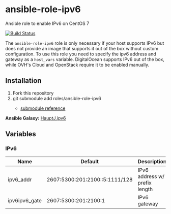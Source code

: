 # ansible-role-ipv6
Ansible role to enable IPv6 on CentOS 7

[![Build Status](https://travis-ci.org/HauptJ/ansible-role-ipv6.svg?branch=master)](https://travis-ci.org/HauptJ/ansible-role-ipv6)

The ```ansible-role-ipv6``` role is only necessary if your host supports IPv6 but does not provide an image that supports it out of the box without custom configuration.  To use this role you need to specify the ipv6 address and gateway as a ```host_vars``` variable. DigitalOcean supports IPv6 out of the box, while OVH's Cloud and OpenStack require it to be enabled manually.

## Installation
1. Fork this repository
2. git submodule add <git host> roles/ansible-role-ipv6
    - [submodule reference](https://chrisjean.com/git-submodules-adding-using-removing-and-updating/)

**Ansible Galaxy:** [HauptJ.ipv6](https://galaxy.ansible.com/HauptJ/ipv6/)


## Variables

### IPv6

| Name 						      | Default 							                    | Description 										  |
|-----------------------|-------------------------------------------|-----------------------------------|
| ipv6_addr             | 2607:5300:201:2100::5:1111/128            | IPv6 address w/ prefix length     |
| ipv6ipv6_gate         | 2607:5300:201:2100:1                      | IPv6 gateway                      |
